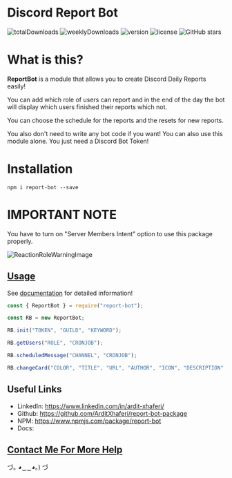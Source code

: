 # Discord Report Bot

![totalDownloads](https://img.shields.io/npm/dt/report-bot?style=for-the-badge)
![weeklyDownloads](https://img.shields.io/npm/dw/report-bot?style=for-the-badge)
![version](https://img.shields.io/npm/v/report-bot?style=for-the-badge)
![license](https://img.shields.io/npm/l/report-bot?style=for-the-badge)
![GitHub stars](https://img.shields.io/github/stars/barbarbar338/report-bot?style=for-the-badge)

# What is this?

**ReportBot** is a module that allows you to create Discord Daily Reports easily!

You can add which role of users can report and in the end of the day the bot will display which users finished their reports which not.

You can choose the schedule for the reports and the resets for new reports.

You also don't need to write any bot code if you want! You can also use this module alone. You just need a Discord Bot Token!

# Installation

`npm i report-bot --save`

# IMPORTANT NOTE

You have to turn on "Server Members Intent" option to use this package properly.

![ReactionRoleWarningImage](https://raw.githubusercontent.com/barbarbar338/lib/master/personal_page/images/reaction-role-warning.png)

## [Usage](#)

See [documentation](#) for detailed information!

```js
const { ReportBot } = require("report-bot");

const RB = new ReportBot;

RB.init("TOKEN", "GUILD", "KEYWORD");

RB.getUsers("ROLE", "CRONJOB");

RB.scheduledMessage("CHANNEL", "CRONJOB");

RB.changeCard("COLOR", "TITLE", "URL", "AUTHOR", "ICON", "DESCRIPTION", "FOOTER", "FOOTER_ICON");

```

## Useful Links

-   LinkedIn: https://www.linkedin.com/in/ardit-xhaferi/
-   Github: https://github.com/ArditXhaferi/report-bot-package
-   NPM: https://www.npmjs.com/package/report-bot
-   Docs: 

## [Contact Me For More Help](mailto:ardit@starlabspro.com)

づ｡ ◕‿‿◕｡) づ
